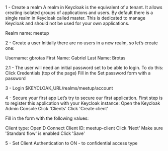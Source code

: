 1 - Create a realm
A realm in Keycloak is the equivalent of a tenant. It allows creating isolated groups of applications and users. By default there is a single realm in Keycloak called master. This is dedicated to manage Keycloak and should not be used for your own applications.

Realm name: meetup

2 - Create a user
Initially there are no users in a new realm, so let’s create one:

Username: gbrotas
First Name: Gabriel
Last Name: Brotas

2.1 - The user will need an initial password set to be able to login. To do this:
Click Credentials (top of the page)
Fill in the Set password form with a password

3 - Login
$KEYCLOAK_URL/realms/meetup/account

4 - Secure your first app
Let’s try to secure our first application. First step is to register this application with your Keycloak instance:
Open the Keycloak Admin Console
Click 'Clients'
Click 'Create client'

Fill in the form with the following values:

Client type: OpenID Connect
Client ID: meetup-client
Click 'Next'
Make sure 'Standard flow' is enabled
Click 'Save'

5 - Set Client Authentication to ON - to confidential access type